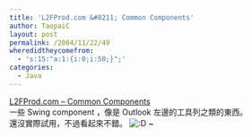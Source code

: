 ```yaml
---
title: 'L2FProd.com &#8211; Common Components'
author: TaopaiC
layout: post
permalink: /2004/11/22/49
wheredidtheycomefrom:
  - 's:15:"a:1:{i:0;i:50;}";'
categories:
  - Java
---
```

[L2FProd.com &#8211; Common Components][1]  
一些 Swing component ，像是 Outlook 左邊的工具列之類的東西。  
還沒實際試用，不過看起來不錯。 <img src='http://pctao.org/wp-includes/images/smilies/icon_biggrin.gif' alt=':D' class='wp-smiley' /> ~

 [1]: http://common.l2fprod.com/index.php